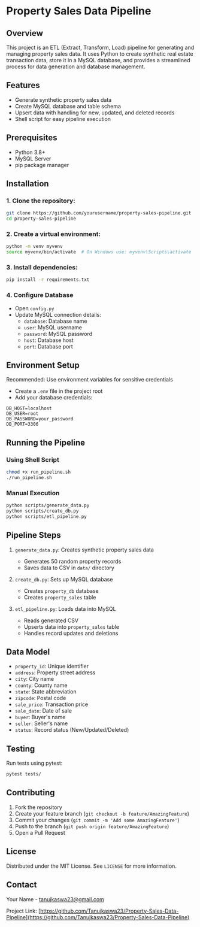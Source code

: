 # Property Sales Data Pipeline

## Overview
This project is an ETL (Extract, Transform, Load) pipeline for generating and managing property sales data. It uses Python to create synthetic real estate transaction data, store it in a MySQL database, and provides a streamlined process for data generation and database management.

## Features
- Generate synthetic property sales data
- Create MySQL database and table schema
- Upsert data with handling for new, updated, and deleted records
- Shell script for easy pipeline execution

## Prerequisites
- Python 3.8+
- MySQL Server
- pip package manager

## Installation

### 1. Clone the repository:
```bash
git clone https://github.com/yourusername/property-sales-pipeline.git
cd property-sales-pipeline
```

### 2. Create a virtual environment:
```bash
python -m venv myvenv
source myvenv/bin/activate  # On Windows use: myvenv\Scripts\activate
```

### 3. Install dependencies:
```bash
pip install -r requirements.txt
```

### 4. Configure Database
- Open `config.py`
- Update MySQL connection details:
  - `database`: Database name
  - `user`: MySQL username
  - `password`: MySQL password
  - `host`: Database host
  - `port`: Database port

## Environment Setup
Recommended: Use environment variables for sensitive credentials
- Create a `.env` file in the project root
- Add your database credentials:
```
DB_HOST=localhost
DB_USER=root
DB_PASSWORD=your_password
DB_PORT=3306
```

## Running the Pipeline

### Using Shell Script
```bash
chmod +x run_pipeline.sh
./run_pipeline.sh
```

### Manual Execution
```bash
python scripts/generate_data.py
python scripts/create_db.py
python scripts/etl_pipeline.py
```

## Pipeline Steps
1. `generate_data.py`: Creates synthetic property sales data
   - Generates 50 random property records
   - Saves data to CSV in `data/` directory

2. `create_db.py`: Sets up MySQL database
   - Creates `property_db` database
   - Creates `property_sales` table

3. `etl_pipeline.py`: Loads data into MySQL
   - Reads generated CSV
   - Upserts data into `property_sales` table
   - Handles record updates and deletions

## Data Model
- `property_id`: Unique identifier
- `address`: Property street address
- `city`: City name
- `county`: County name
- `state`: State abbreviation
- `zipcode`: Postal code
- `sale_price`: Transaction price
- `sale_date`: Date of sale
- `buyer`: Buyer's name
- `seller`: Seller's name
- `status`: Record status (New/Updated/Deleted)

## Testing
Run tests using pytest:
```bash
pytest tests/
```

## Contributing
1. Fork the repository
2. Create your feature branch (`git checkout -b feature/AmazingFeature`)
3. Commit your changes (`git commit -m 'Add some AmazingFeature'`)
4. Push to the branch (`git push origin feature/AmazingFeature`)
5. Open a Pull Request

## License
Distributed under the MIT License. See `LICENSE` for more information.

## Contact
Your Name - tanujkaswa23@gmail.com

Project Link: [https://github.com/Tanujkaswa23/Property-Sales-Data-Pipeline](https://github.com/Tanujkaswa23/Property-Sales-Data-Pipeline)
